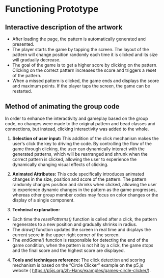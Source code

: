 # Functioning Prototype

## Interactive description of the artwork

- After loading the page, the pattern is automatically generated and presented.
- The player starts the game by tapping the screen. The layout of the pattern will change position randomly each time it is clicked and its size will gradually decrease.
- The goal of the game is to get a higher score by clicking on the pattern. Clicking on the correct pattern increases the score and triggers a reset of the pattern.
- When a missed pattern is clicked, the game ends and displays the score and maximum points. If the player taps the screen, the game can be restarted.

## Method of animating the group code

In order to enhance the interactivity and gameplay based on the group code, no changes were made to the original pattern and bead classes and connections, but instead, clicking interactivity was added to the whole.

1. **Selection of user input:** 
This addition of the click mechanism makes the user's click the key to driving the code. By controlling the flow of the game through clicking, the user can dynamically interact with the generated patterns, which will be rearranged and shrunk when the correct pattern is clicked, allowing the user to experience the dynamically changing visual effects of clicking.

2. **Animated Attributes:** 
This code specifically introduces animated changes in the size, position and score of the pattern. The pattern randomly changes position and shrinks when clicked, allowing the user to experience dynamic changes in the pattern as the game progresses, whereas other group member codes may focus on color changes or the display of a single component.

3. **Technical explanation:** 
- Each time the *resetPatterns()* function is called after a click, the pattern regenerates to a new position and gradually shrinks in radius. 
- The *draw()* function updates the screen in real time and displays the current score in the upper right corner of the screen. 
- The *endGame()* function is responsible for detecting the end of the game condition, when the pattern is not hit by a click, the game stops and the final score and the highest score are displayed.

4. **Tools and techniques reference:**
The click detection and scoring mechanism is based on the “Circle Clicker” example on the p5.js website ( https://p5js.org/zh-Hans/examples/games-circle-clicker/).